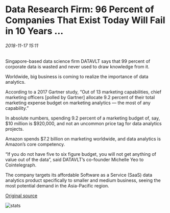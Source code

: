 # Data Research Firm: 96 Percent of Companies That Exist Today Will Fail in 10 Years ...

###### 2018-11-17 15:11

Singapore-based data science firm DATAVLT says that 99 percent of corporate data is wasted and never used to draw knowledge from it.

Worldwide, big business is coming to realize the importance of data analytics.

According to a 2017 Gartner study, “Out of 13 marketing capabilities, chief marketing officers \[polled by Gartner\] allocate 9.2 percent of their total marketing expense budget on marketing analytics — the most of any capability.”

In absolute numbers, spending 9.2 percent of a marketing budget of, say, $10 million is $920,000, and not an uncommon price tag for data analytics projects.

Amazon spends $7.2 billion on marketing worldwide, and data analytics is Amazon’s core competency.

“If you do not have five to six figure budget, you will not get anything of value out of the data”, said DATAVLT’s co-founder Michelle Yeo to Cointelegraph.

The company targets its affordable Software as a Service (SaaS) data analytics product specifically to smaller and medium business, seeing the most potential demand in the Asia-Pacific region.

[Original source](https://cointelegraph.com/news/data-research-firm-96-percent-of-companies-that-exist-today-will-fail-in-10-years)

![stats](https://c.statcounter.com/11760860/0/a89fa40b/1/ "stats")